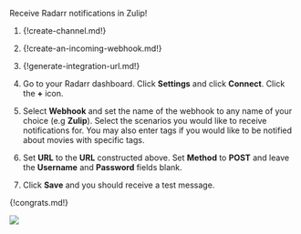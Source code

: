 Receive Radarr notifications in Zulip!

1. {!create-channel.md!}

1. {!create-an-incoming-webhook.md!}

1. {!generate-integration-url.md!}

1. Go to your Radarr dashboard. Click **Settings** and click **Connect**.
    Click the **+** icon.

1. Select **Webhook** and set the name of the webhook to any name of your
    choice (e.g **Zulip**). Select the scenarios you would like to receive
    notifications for. You may also enter tags if you would like to be
    notified about movies with specific tags.

1. Set **URL** to the **URL** constructed above. Set **Method** to **POST**
    and leave the **Username** and **Password** fields blank.

1. Click **Save** and you should receive a test message.

{!congrats.md!}

![](/static/images/integrations/radarr/001.png)
